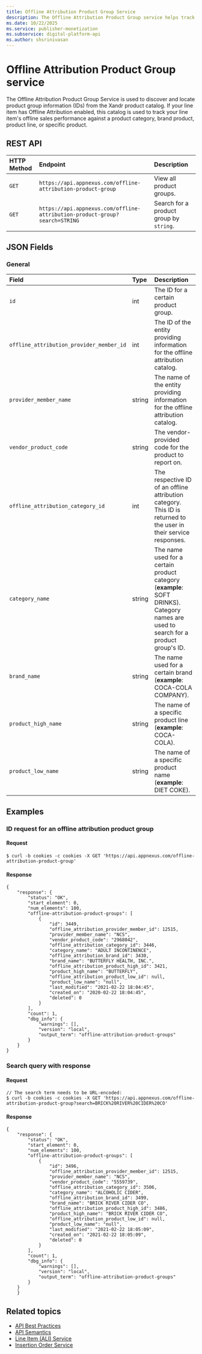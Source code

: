```yaml
---
title: Offline Attribution Product Group Service
description: The Offline Attribution Product Group service helps track offline sales performance against specific products and their categories, brands, or product lines.
ms.date: 10/22/2025
ms.service: publisher-monetization
ms.subservice: digital-platform-api
ms.author: shsrinivasan
---
```


# Offline Attribution Product Group service

The Offline Attribution Product Group Service is used to discover and locate product group information (IDs) from the Xandr product catalog. If your line item has Offline Attribution enabled, this catalog is used to track your line item's offline sales performance against a product category, brand product, product line, or specific product.

## REST API

| HTTP Method | Endpoint | Description |
|:---|:---|:---|
| `GET` |  `https://api.appnexus.com/offline-attribution-product-group` | View all product groups. |
| `GET` |  `https://api.appnexus.com/offline-attribution-product-group?search=STRING` | Search for a product group by `string`. |

## JSON Fields

### General

| Field | Type | Description |
|:---|:---|:---|
| `id` | int | The ID for a certain product group. |
| `offline_attribution_provider_member_id` | int | The ID of the entity providing information for the offline attribution catalog. |
| `provider_member_name` | string | The name of the entity providing information for the offline attribution catalog. |
| `vendor_product_code` | string | The vendor-provided code for the product to report on. |
| `offline_attribution_category_id` | int | The respective ID of an offline attribution category. This ID is returned to the user in their service responses. |
| `category_name` | string | The name used for a certain product category (**example**: SOFT DRINKS).<br>Category names are used to search for a product group's ID. |
| `brand_name` | string | The name used for a certain brand (**example**: COCA-COLA COMPANY). |
| `product_high_name` | string | The name of a specific product line (**example**: COCA-COLA). |
| `product_low_name` | string | The name of a specific product name (**example**: DIET COKE). |

## Examples

### ID request for an offline attribution product group

#### Request

```
$ curl -b cookies -c cookies -X GET 'https://api.appnexus.com/offline-attribution-product-group'
```

#### Response

```
{
    "response": {
        "status": "OK",
        "start_element": 0,
        "num_elements": 100,
        "offline-attribution-product-groups": [
            {
                "id": 3449,
                "offline_attribution_provider_member_id": 12515,
                "provider_member_name": "NCS",
                "vendor_product_code": "2968042",
                "offline_attribution_category_id": 3446,
                "category_name": "ADULT INCONTINENCE",
                "offline_attribution_brand_id": 3430,
                "brand_name": "BUTTERFLY HEALTH, INC.",
                "offline_attribution_product_high_id": 3421,
                "product_high_name": "BUTTERFLY",
                "offline_attribution_product_low_id": null,
                "product_low_name": "null",
                "last_modified": "2021-02-22 18:04:45",
                "created_on": "2020-02-22 18:04:45",
                "deleted": 0
            }
        ],
        "count": 1,
        "dbg_info": {
            "warnings": [],
            "version": "local",
            "output_term": "offline-attribution-product-groups"
        }
    }
}
```

### Search query with response

#### Request

```
// The search term needs to be URL-encoded:
$ curl -b cookies -c cookies -X GET 'https://api.appnexus.com/offline-attribution-product-group?search=BRICK%20RIVER%20CIDER%20CO'
```

#### Response

```
{
    "response": {
        "status": "OK",
        "start_element": 0,
        "num_elements": 100,
        "offline-attribution-product-groups": [
            {
                "id": 3496,
                "offline_attribution_provider_member_id": 12515,
                "provider_member_name": "NCS",
                "vendor_product_code": "5559739",
                "offline_attribution_category_id": 3506,
                "category_name": "ALCOHOLIC CIDER",
                "offline_attribution_brand_id": 3499,
                "brand_name": "BRICK RIVER CIDER CO",
                "offline_attribution_product_high_id": 3486,
                "product_high_name": "BRICK RIVER CIDER CO",
                "offline_attribution_product_low_id": null,
                "product_low_name": "null",
                "last_modified": "2021-02-22 18:05:09",
                "created_on": "2021-02-22 18:05:09",
                "deleted": 0
            }
        ],
        "count": 1,
        "dbg_info": {
            "warnings": [],
            "version": "local",
            "output_term": "offline-attribution-product-groups"
        }
    }
    }
```

## Related topics

- [API Best Practices](./api-best-practices.md)
- [API Semantics](./api-semantics.md)
- [Line Item (ALI) Service](./line-item-service---ali.md)
- [Insertion Order Service](./insertion-order-service.md)
